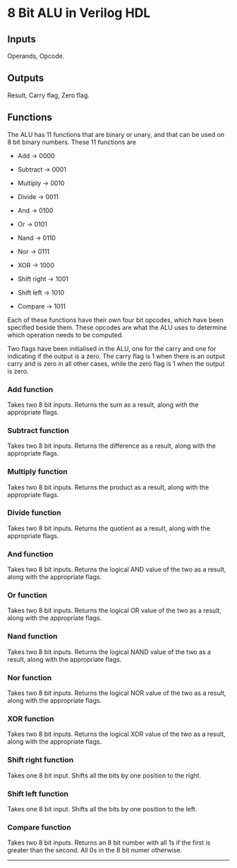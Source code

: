 # 8 Bit ALU in Verilog HDL

## Inputs

Operands, Opcode.

## Outputs

Result, Carry flag, Zero flag.

## Functions

The ALU has 11 functions that are binary or unary, and that can be used on 8 bit binary numbers. These 11 functions are

- Add $\to$ 0000

- Subtract $\to$ 0001

- Multiply $\to$ 0010

- Divide $\to$ 0011

- And $\to$ 0100

- Or $\to$ 0101

- Nand $\to$ 0110

- Nor $\to$ 0111

- XOR $\to$ 1000

- Shift right $\to$ 1001

- Shift left $\to$ 1010

- Compare $\to$ 1011

Each of these functions have their own four bit opcodes, which have been specified beside them. These opcodes are what the ALU uses to determine which operation needs to be computed.

Two flags have been initialised in the ALU, one for the carry and one for indicating if the output is a zero. The carry flag is 1 when there is an output carry and is zero in all other cases, while the zero flag is 1 when the output is zero.

### Add function

Takes two 8 bit inputs. Returns the sum as a result, along with the appropriate flags.

### Subtract function

Takes two 8 bit inputs. Returns the difference as a result, along with the appropriate flags.

### Multiply function

Takes two 8 bit inputs. Returns the product as a result, along with the appropriate flags.

### Divide function

Takes two 8 bit inputs. Returns the quotient as a result, along with the appropriate flags.

### And function

Takes two 8 bit inputs. Returns the logical AND value of the two as a result, along with the appropriate flags.

### Or function

Takes two 8 bit inputs. Returns the logical OR value of the two as a result, along with the appropriate flags.

### Nand function

Takes two 8 bit inputs. Returns the logical NAND value of the two as a result, along with the appropriate flags.

### Nor function

Takes two 8 bit inputs. Returns the logical NOR value of the two as a result, along with the appropriate flags.

### XOR function

Takes two 8 bit inputs. Returns the logical XOR value of the two as a result, along with the appropriate flags.

### Shift right function

Takes one 8 bit input. Shifts all the bits by one position to the right.

### Shift left function

Takes one 8 bit input. Shifts all the bits by one position to the left.

### Compare function

Takes two 8 bit inputs. Returns an 8 bit number with all 1s if the first is greater than the second. All 0s in the 8 bit numer otherwise.

---